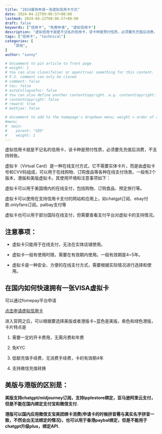 ```yaml
---
title: "2024最快申请一张虚拟信用卡方式"
date: 2024-04-22T09:06:57+08:00
lastmod: 2024-04-22T09:06:57+08:00
draft: false
keywords: ["信用卡", "免费申请", "虚拟信用卡"]
description: "虚拟信用卡就是不记名的信用卡，该卡种是预付性质，必须要先充值后消费，不支持转账。虚拟卡（Virtual Card）是一种在线支付方式，它不需要实体卡片，而是由虚拟卡号和CVV码组成，可以用于在线购物、订购食品等各种在线支付场景。一般有2个版本，港版和美版虚拟卡。其使用环境和注意事项如下："
tags: ["信用卡", "technical"]
categories: [
    "其他",
]
author: "sunny"

# Uncomment to pin article to front page
# weight: 1
# You can also close(false) or open(true) something for this content.
# P.S. comment can only be closed
# comment: false
# toc: false
# autoCollapseToc: false
# You can also define another contentCopyright. e.g. contentCopyright: "This is another copyright."
# contentCopyright: false
# reward: true
# mathjax: false

# Uncomment to add to the homepage's dropdown menu; weight = order of article
#menu:
#  main:
#    parent: "SEO"
#    weight: 1
---
```


虚拟信用卡就是不记名的信用卡，该卡种是预付性质，必须要先充值后消费，不支持转账。

虚拟卡（Virtual Card）是一种在线支付方式，它不需要实体卡片，而是由虚拟卡号和CVV码组成，可以用于在线购物、订购食品等各种在线支付场景。一般有2个版本，港版和美版虚拟卡。其使用环境和注意事项如下：

虚拟卡可以用于美国境内的在线支付，包括购物、订购食品、预定旅行等。

虚拟卡可以使用在支持信用卡支付的网站和应用上，如chatgpt订阅、ebay付款.onlyfans订阅。palbay支付等

虚拟卡也可以用于部分国际在线支付，但需要查看支付平台对虚拟卡的支持情况。

## 注意事项： ##

- 虚拟卡只能用于在线支付，无法在实体店铺使用。

- 虚拟卡一般有使用时限，需要在有效期内使用。一般有效期是4~5年。

- 虚拟卡是一种安全、方便的在线支付方式，需要根据实际情况进行选择和使用。

## 在国内如何快速拥有一张VISA虚拟卡 ##
可以通过fomepay平台申请

[点击申请虚拟信用卡](https://gpt.fomepay.com/#/)

进入官网之后，可以根据要选择美版或者港版卡~蓝色是美版，紫色和绿色港版，卡片特点是


1. 需要一定的开卡费用，无需月费和年费

1. 免KYC

1. 低额充值手续费，无消费手续费，卡的有效期4年

1. 支持微信充值转换


## 美版与港版的区别是： ##

**美版支持chatgpt/midjourney订阅，支持ipplestore绑定，亚马逊阿里云支付，但是不能在国内绑定支付宝和微信支付.**

**港版可以国内应用微信支宝美团绑卡消费(申请卡的时候拼音需与真实名字拼音一致，不然会出无法绑定的情况)，也可以用于香港paybal绑定，但是不能用于chatgpt升级plus，绑定API.**